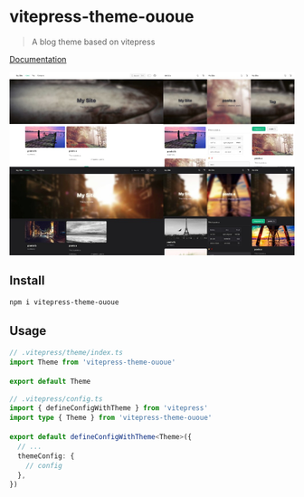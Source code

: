 # vitepress-theme-ououe

> A blog theme based on vitepress

[Documentation](https://tolking.github.io/vitepress-theme-ououe)

![image](./docs/public/vitepress-theme-ououe.jpg)

## Install

```bash
npm i vitepress-theme-ououe
```

## Usage

```ts
// .vitepress/theme/index.ts
import Theme from 'vitepress-theme-ououe'

export default Theme
```

```ts
// .vitepress/config.ts
import { defineConfigWithTheme } from 'vitepress'
import type { Theme } from 'vitepress-theme-ououe'

export default defineConfigWithTheme<Theme>({
  // ...
  themeConfig: {
    // config
  },
})
```
